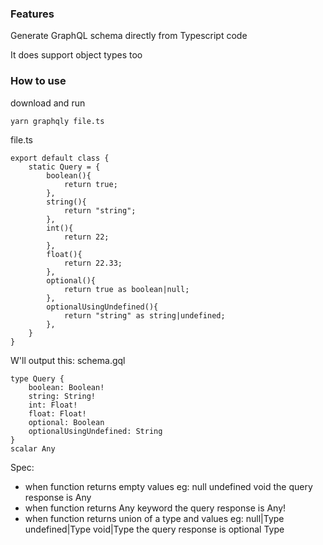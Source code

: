 ### Features

Generate GraphQL schema directly from Typescript code

It does support object types too


### How to use

download and run
```
yarn graphqly file.ts
```
file.ts
```
export default class {
	static Query = {
		boolean(){
			return true;
		},
		string(){
			return "string";
		},
		int(){
			return 22;
		},
		float(){
			return 22.33;
		},
		optional(){
			return true as boolean|null;
		},
		optionalUsingUndefined(){
			return "string" as string|undefined;
		},
	}
}
```
W'll output this: schema.gql
```
type Query {
	boolean: Boolean!
	string: String!
	int: Float!
	float: Float!
	optional: Boolean
	optionalUsingUndefined: String
}
scalar Any
```

Spec:
- when function returns empty values eg:
	null
	undefined
	void
	the query response is Any
- when function returns Any keyword
	the query response is Any!
- when function returns union of a type and values eg:
	null|Type
	undefined|Type
	void|Type
	the query response is optional Type

